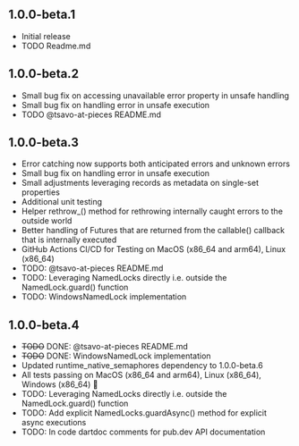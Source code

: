 ## 1.0.0-beta.1
- Initial release
- TODO Readme.md

## 1.0.0-beta.2
- Small bug fix on accessing unavailable error property in unsafe handling
- Small bug fix on handling error in unsafe execution
- TODO @tsavo-at-pieces README.md

## 1.0.0-beta.3
- Error catching now supports both anticipated errors and unknown errors
- Small bug fix on handling error in unsafe execution
- Small adjustments leveraging records as metadata on single-set properties
- Additional unit testing
- Helper rethrow_() method for rethrowing internally caught errors to the outside world 
- Better handling of Futures that are returned from the callable() callback that is internally executed
- GitHub Actions CI/CD for Testing on MacOS (x86_64 and arm64), Linux (x86_64)
- TODO: @tsavo-at-pieces README.md
- TODO: Leveraging NamedLocks directly i.e. outside the NamedLock.guard() function
- TODO: WindowsNamedLock implementation

## 1.0.0-beta.4
- ~~TODO~~ DONE: @tsavo-at-pieces README.md
- ~~TODO~~ DONE: WindowsNamedLock implementation
- Updated runtime_native_semaphores dependency to 1.0.0-beta.6
- All tests passing on MacOS (x86_64 and arm64), Linux (x86_64), Windows (x86_64) 🎉
- TODO: Leveraging NamedLocks directly i.e. outside the NamedLock.guard() function
- TODO: Add explicit NamedLocks.guardAsync() method for explicit async executions
- TODO: In code dartdoc comments for pub.dev API documentation

